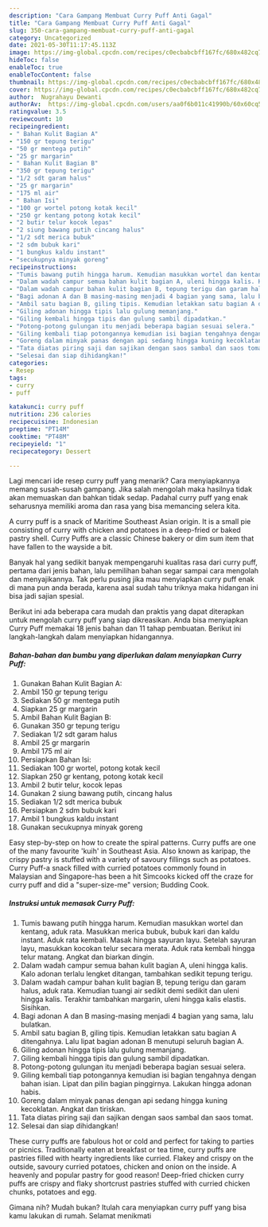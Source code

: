 ```yaml
---
description: "Cara Gampang Membuat Curry Puff Anti Gagal"
title: "Cara Gampang Membuat Curry Puff Anti Gagal"
slug: 350-cara-gampang-membuat-curry-puff-anti-gagal
category: Uncategorized
date: 2021-05-30T11:17:45.113Z
image: https://img-global.cpcdn.com/recipes/c0ecbabcbff167fc/680x482cq70/curry-puff-foto-resep-utama.jpg
hideToc: false
enableToc: true
enableTocContent: false
thumbnail: https://img-global.cpcdn.com/recipes/c0ecbabcbff167fc/680x482cq70/curry-puff-foto-resep-utama.jpg
cover: https://img-global.cpcdn.com/recipes/c0ecbabcbff167fc/680x482cq70/curry-puff-foto-resep-utama.jpg
author:  Nugrahayu Dewanti
authorAv:  https://img-global.cpcdn.com/users/aa0f6b011c41990b/60x60cq50/avatar.jpg
ratingvalue: 3.5
reviewcount: 10
recipeingredient:
- " Bahan Kulit Bagian A"
- "150 gr tepung terigu"
- "50 gr mentega putih"
- "25 gr margarin"
- " Bahan Kulit Bagian B"
- "350 gr tepung terigu"
- "1/2 sdt garam halus"
- "25 gr margarin"
- "175 ml air"
- " Bahan Isi"
- "100 gr wortel potong kotak kecil"
- "250 gr kentang potong kotak kecil"
- "2 butir telur kocok lepas"
- "2 siung bawang putih cincang halus"
- "1/2 sdt merica bubuk"
- "2 sdm bubuk kari"
- "1 bungkus kaldu instant"
- "secukupnya minyak goreng"
recipeinstructions:
- "Tumis bawang putih hingga harum. Kemudian masukkan wortel dan kentang, aduk rata. Masukkan merica bubuk, bubuk kari dan kaldu instant. Aduk rata kembali. Masak hingga sayuran layu. Setelah sayuran layu, masukkan kocokan telur secara merata. Aduk rata kembali hingga telur matang. Angkat dan biarkan dingin."
- "Dalam wadah campur semua bahan kulit bagian A, uleni hingga kalis. Kalo adonan terlalu lengket ditangan, tambahkan sedikit tepung terigu."
- "Dalam wadah campur bahan kulit bagian B, tepung terigu dan garam halus, aduk rata. Kemudian tuangi air sedikit demi sedikit dan uleni hingga kalis. Terakhir tambahkan margarin, uleni hingga kalis elastis. Sisihkan."
- "Bagi adonan A dan B masing-masing menjadi 4 bagian yang sama, lalu bulatkan."
- "Ambil satu bagian B, giling tipis. Kemudian letakkan satu bagian A ditengahnya. Lalu lipat bagian adonan B menutupi seluruh bagian A."
- "Giling adonan hingga tipis lalu gulung memanjang."
- "Giling kembali hingga tipis dan gulung sambil dipadatkan."
- "Potong-potong gulungan itu menjadi beberapa bagian sesuai selera."
- "Giling kembali tiap potongannya kemudian isi bagian tengahnya dengan bahan isian. Lipat dan pilin bagian pinggirnya. Lakukan hingga adonan habis."
- "Goreng dalam minyak panas dengan api sedang hingga kuning kecoklatan. Angkat dan tiriskan."
- "Tata diatas piring saji dan sajikan dengan saos sambal dan saos tomat."
- "Selesai dan siap dihidangkan!"
categories:
- Resep
tags:
- curry
- puff

katakunci: curry puff 
nutrition: 236 calories
recipecuisine: Indonesian
preptime: "PT14M"
cooktime: "PT48M"
recipeyield: "1"
recipecategory: Dessert

---
```



Lagi mencari ide resep curry puff yang menarik? Cara menyiapkannya memang susah-susah gampang. Jika salah mengolah maka hasilnya tidak akan memuaskan dan bahkan tidak sedap. Padahal curry puff yang enak seharusnya memiliki aroma dan rasa yang bisa memancing selera kita.


A curry puff is a snack of Maritime Southeast Asian origin. It is a small pie consisting of curry with chicken and potatoes in a deep-fried or baked pastry shell. Curry Puffs are a classic Chinese bakery or dim sum item that have fallen to the wayside a bit.

Banyak hal yang sedikit banyak mempengaruhi kualitas rasa dari curry puff, pertama dari jenis bahan, lalu pemilihan bahan segar sampai cara mengolah dan menyajikannya. Tak perlu pusing jika mau menyiapkan curry puff enak di mana pun anda berada, karena asal sudah tahu triknya maka hidangan ini bisa jadi sajian spesial.


Berikut ini ada beberapa cara mudah dan praktis yang dapat diterapkan untuk mengolah curry puff yang siap dikreasikan. Anda bisa menyiapkan Curry Puff memakai 18 jenis bahan dan 11 tahap pembuatan. Berikut ini langkah-langkah dalam menyiapkan hidangannya.

<!--inarticleads1-->

##### Bahan-bahan dan bumbu yang diperlukan dalam menyiapkan Curry Puff:

1. Gunakan  Bahan Kulit Bagian A:
1. Ambil 150 gr tepung terigu
1. Sediakan 50 gr mentega putih
1. Siapkan 25 gr margarin
1. Ambil  Bahan Kulit Bagian B:
1. Gunakan 350 gr tepung terigu
1. Sediakan 1/2 sdt garam halus
1. Ambil 25 gr margarin
1. Ambil 175 ml air
1. Persiapkan  Bahan Isi:
1. Sediakan 100 gr wortel, potong kotak kecil
1. Siapkan 250 gr kentang, potong kotak kecil
1. Ambil 2 butir telur, kocok lepas
1. Gunakan 2 siung bawang putih, cincang halus
1. Sediakan 1/2 sdt merica bubuk
1. Persiapkan 2 sdm bubuk kari
1. Ambil 1 bungkus kaldu instant
1. Gunakan secukupnya minyak goreng


Easy step-by-step on how to create the spiral patterns. Curry puffs are one of the many favourite &#39;kuih&#39; in Southeast Asia. Also known as karipap, the crispy pastry is stuffed with a variety of savoury fillings such as potatoes. Curry Puff-a snack filled with curried potatoes commonly found in Malaysian and Singapore-has been a hit Simcooks kicked off the craze for curry puff and did a &#34;super-size-me&#34; version; Budding Cook. 

<!--inarticleads2-->

##### Instruksi untuk memasak Curry Puff:

1. Tumis bawang putih hingga harum. Kemudian masukkan wortel dan kentang, aduk rata. Masukkan merica bubuk, bubuk kari dan kaldu instant. Aduk rata kembali. Masak hingga sayuran layu. Setelah sayuran layu, masukkan kocokan telur secara merata. Aduk rata kembali hingga telur matang. Angkat dan biarkan dingin.
1. Dalam wadah campur semua bahan kulit bagian A, uleni hingga kalis. Kalo adonan terlalu lengket ditangan, tambahkan sedikit tepung terigu.
1. Dalam wadah campur bahan kulit bagian B, tepung terigu dan garam halus, aduk rata. Kemudian tuangi air sedikit demi sedikit dan uleni hingga kalis. Terakhir tambahkan margarin, uleni hingga kalis elastis. Sisihkan.
1. Bagi adonan A dan B masing-masing menjadi 4 bagian yang sama, lalu bulatkan.
1. Ambil satu bagian B, giling tipis. Kemudian letakkan satu bagian A ditengahnya. Lalu lipat bagian adonan B menutupi seluruh bagian A.
1. Giling adonan hingga tipis lalu gulung memanjang.
1. Giling kembali hingga tipis dan gulung sambil dipadatkan.
1. Potong-potong gulungan itu menjadi beberapa bagian sesuai selera.
1. Giling kembali tiap potongannya kemudian isi bagian tengahnya dengan bahan isian. Lipat dan pilin bagian pinggirnya. Lakukan hingga adonan habis.
1. Goreng dalam minyak panas dengan api sedang hingga kuning kecoklatan. Angkat dan tiriskan.
1. Tata diatas piring saji dan sajikan dengan saos sambal dan saos tomat.
1. Selesai dan siap dihidangkan!

These curry puffs are fabulous hot or cold and perfect for taking to parties or picnics. Traditionally eaten at breakfast or tea time, curry puffs are pastries filled with hearty ingredients like curried. Flakey and crispy on the outside, savoury curried potatoes, chicken and onion on the inside. A heavenly and popular pastry for good reason! Deep-fried chicken curry puffs are crispy and flaky shortcrust pastries stuffed with curried chicken chunks, potatoes and egg. 

Gimana nih? Mudah bukan? Itulah cara menyiapkan curry puff yang bisa kamu lakukan di rumah. Selamat menikmati
